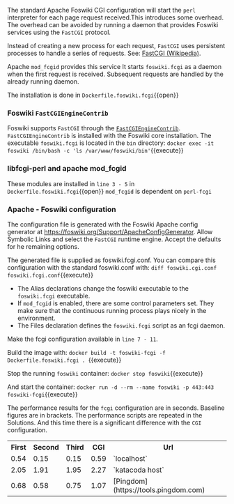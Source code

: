 The standard Apache Foswiki CGI configuration will start the `perl` interpreter for each page request received.This introduces some overhead. The overhead can be avoided by running a daemon that provides Foswiki services using the `FastCGI` protocol.

Instead of creating a new process for each request, `FastCGI` uses persistent processes to handle a series of requests. See: [FastCGI (Wikipedia)](https://en.wikipedia.org/wiki/FastCGI).

Apache `mod_fcgid` provides this service It starts `foswiki.fcgi` as a daemon when the first request is received. Subsequent requests are handled by the already running daemon.

The installation is done in `Dockerfile.foswiki.fcgi`{{open}}

### Foswiki `FastCGIEngineContrib`	

Foswiki supports `FastCGI` through the [`FastCGIEngineContrib`](https://foswiki.org/Extensions/FastCGIEngineContrib). `FastCGIEngineContrib` is installed with the Foswiki core installation. The executable `foswiki.fcgi` is located in the `bin` directory: `docker exec -it foswiki /bin/bash -c 'ls /var/www/foswiki/bin'`{{execute}}

### libfcgi-perl and apache mod\_fcgid	

These modules are installed in `line 3 - 5` in `Dockerfile.foswiki.fcgi`{{open}} `mod_fcgid` is dependent on `perl-fcgi`

### Apache - Foswiki configuration	

The configuration file is generated with the Foswiki Apache config generator at <https://foswiki.org/Support/ApacheConfigGenerator>. Allow Symbolic Links and select the `FastCGI` runtime engine. Accept the defaults for he remaining options.

The generated file is supplied as foswiki.fcgi.conf. You can compare this configuration with the standard foswiki.conf with: `diff foswiki.cgi.conf foswiki.fcgi.conf`{{execute}}
* The Alias declarations change the foswiki executable to the `foswiki.fcgi` executable.
* If `mod_fcgid` is enabled, there are some control parameters set. They make sure that the continuous running process plays nicely in the environment.
* The Files declaration defines the `foswiki.fcgi` script as an fcgi daemon.

Make the fcgi configuration available in `line 7 - 11`.

Build the image with: `docker build -t foswiki-fcgi -f Dockerfile.foswiki.fcgi . `{{execute}}

Stop the running `foswiki` container: `docker stop foswiki`{{execute}}

And start the container: `docker run -d --rm --name foswiki -p 443:443 foswiki-fcgi`{{execute}}

The performance results for the `fcgi` configuration are in seconds. Baseline figures are in brackets. The performance scripts are repeated in the Solutions. And this time there is a significant difference with the `CGI` configuration.

<table class="foswikiTable">
<tr class="foswikiTableOdd foswikiTableRowdataBgSorted0 foswikiTableRowdataBg0">
<th class="foswikiTableCol0 foswikiFirstCol"> First </th>
<th class="foswikiTableCol1"> Second </th>
<th class="foswikiTableCol2"> Third </th>
<th class="foswikiTableCol3"> CGI </th>
<th class="foswikiTableCol4 foswikiLastCol"> Url </th>
</tr>
<tr class="foswikiTableEven foswikiTableRowdataBgSorted0 foswikiTableRowdataBg0">
<td class="foswikiTableCol0 foswikiFirstCol"> 0.54 </td>
<td class="foswikiTableCol1"> 0.15 </td>
<td class="foswikiTableCol2"> 0.15 </td>
<td class="foswikiTableCol3"> 0.59 </td>
<td class="foswikiTableCol4 foswikiLastCol">`localhost`</td>
</tr>
<tr class="foswikiTableOdd foswikiTableRowdataBgSorted1 foswikiTableRowdataBg1">
<td class="foswikiTableCol0 foswikiFirstCol"> 2.05 </td>
<td class="foswikiTableCol1"> 1.91 </td>
<td class="foswikiTableCol2"> 1.95 </td>
<td class="foswikiTableCol3"> 2.27 </td>
<td class="foswikiTableCol4 foswikiLastCol">`katacoda host`</td>
</tr>
<tr class="foswikiTableEven foswikiTableRowdataBgSorted0 foswikiTableRowdataBg0">
<td class="foswikiTableCol0 foswikiFirstCol foswikiLast"> 0.68 </td>
<td class="foswikiTableCol1 foswikiLast"> 0.58 </td>
<td class="foswikiTableCol2 foswikiLast"> 0.75 </td>
<td class="foswikiTableCol3 foswikiLast"> 1.07 </td>
<td class="foswikiTableCol4 foswikiLastCol foswikiLast">[Pingdom](https://tools.pingdom.com)</td>
</tr>
</table>


